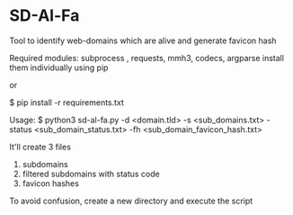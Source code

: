 # SD-Al-Fa
Tool to identify web-domains which are alive and generate favicon hash

Required modules:
subprocess , requests, mmh3, codecs, argparse
install them individually using pip

or

$ pip install -r requirements.txt


Usage:
$ python3 sd-al-fa.py -d <domain.tld> -s <sub_domains.txt> -status <sub_domain_status.txt> -fh <sub_domain_favicon_hash.txt>

It'll create 3 files
1. subdomains
2. filtered subdomains with status code
3. favicon hashes

To avoid confusion, create a new directory and execute the script
